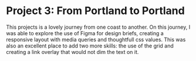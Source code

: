 # Project 3: From Portland to Portland

This projects is a lovely journey from one coast to another. On this journey, I was able to explore the use of Figma for design briefs, creating a responsive layout with media queries and thoughtfull css values. This was also an excellent place to add two more skills: the use of the grid and creating a link overlay that would not dim the text on it. 

<a href="https://practicum.yandex.com/trainer/web/lesson/bc2c40fa-5314-4971-a209-2c877af89e64">
